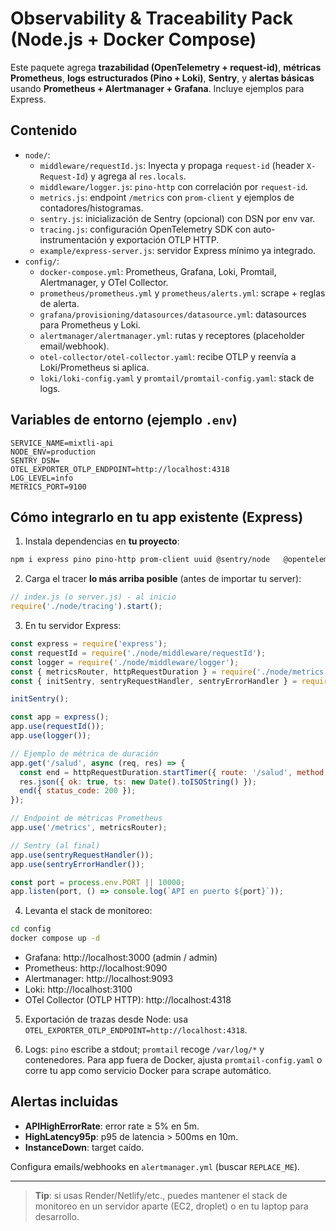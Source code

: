 # Observability & Traceability Pack (Node.js + Docker Compose)

Este paquete agrega **trazabilidad (OpenTelemetry + request-id)**, **métricas Prometheus**, **logs estructurados (Pino + Loki)**, **Sentry**, y **alertas básicas** usando **Prometheus + Alertmanager + Grafana**. Incluye ejemplos para Express.

## Contenido
- `node/`:
  - `middleware/requestId.js`: Inyecta y propaga `request-id` (header `X-Request-Id`) y agrega al `res.locals`.
  - `middleware/logger.js`: `pino-http` con correlación por `request-id`.
  - `metrics.js`: endpoint `/metrics` con `prom-client` y ejemplos de contadores/histogramas.
  - `sentry.js`: inicialización de Sentry (opcional) con DSN por env var.
  - `tracing.js`: configuración OpenTelemetry SDK con auto-instrumentación y exportación OTLP HTTP.
  - `example/express-server.js`: servidor Express mínimo ya integrado.
- `config/`:
  - `docker-compose.yml`: Prometheus, Grafana, Loki, Promtail, Alertmanager, y OTel Collector.
  - `prometheus/prometheus.yml` y `prometheus/alerts.yml`: scrape + reglas de alerta.
  - `grafana/provisioning/datasources/datasource.yml`: datasources para Prometheus y Loki.
  - `alertmanager/alertmanager.yml`: rutas y receptores (placeholder email/webhook).
  - `otel-collector/otel-collector.yaml`: recibe OTLP y reenvía a Loki/Prometheus si aplica.
  - `loki/loki-config.yaml` y `promtail/promtail-config.yaml`: stack de logs.

## Variables de entorno (ejemplo `.env`)
```
SERVICE_NAME=mixtli-api
NODE_ENV=production
SENTRY_DSN=
OTEL_EXPORTER_OTLP_ENDPOINT=http://localhost:4318
LOG_LEVEL=info
METRICS_PORT=9100
```

## Cómo integrarlo en tu app existente (Express)
1) Instala dependencias en **tu proyecto**:
```bash
npm i express pino pino-http prom-client uuid @sentry/node   @opentelemetry/api @opentelemetry/sdk-node   @opentelemetry/auto-instrumentations-node   @opentelemetry/exporter-trace-otlp-http @opentelemetry/resources
```

2) Carga el tracer **lo más arriba posible** (antes de importar tu server):
```js
// index.js (o server.js) - al inicio
require('./node/tracing').start();
```

3) En tu servidor Express:
```js
const express = require('express');
const requestId = require('./node/middleware/requestId');
const logger = require('./node/middleware/logger');
const { metricsRouter, httpRequestDuration } = require('./node/metrics');
const { initSentry, sentryRequestHandler, sentryErrorHandler } = require('./node/sentry');

initSentry();

const app = express();
app.use(requestId());
app.use(logger());

// Ejemplo de métrica de duración
app.get('/salud', async (req, res) => {
  const end = httpRequestDuration.startTimer({ route: '/salud', method: 'GET' });
  res.json({ ok: true, ts: new Date().toISOString() });
  end({ status_code: 200 });
});

// Endpoint de métricas Prometheus
app.use('/metrics', metricsRouter);

// Sentry (al final)
app.use(sentryRequestHandler());
app.use(sentryErrorHandler());

const port = process.env.PORT || 10000;
app.listen(port, () => console.log(`API en puerto ${port}`));
```

4) Levanta el stack de monitoreo:
```bash
cd config
docker compose up -d
```

- Grafana: http://localhost:3000 (admin / admin)
- Prometheus: http://localhost:9090
- Alertmanager: http://localhost:9093
- Loki: http://localhost:3100
- OTel Collector (OTLP HTTP): http://localhost:4318

5) Exportación de trazas desde Node: usa `OTEL_EXPORTER_OTLP_ENDPOINT=http://localhost:4318`.

6) Logs: `pino` escribe a stdout; `promtail` recoge `/var/log/*` y contenedores. Para app fuera de Docker, ajusta `promtail-config.yaml` o corre tu app como servicio Docker para scrape automático.

## Alertas incluidas
- **APIHighErrorRate**: error rate ≥ 5% en 5m.
- **HighLatency95p**: p95 de latencia > 500ms en 10m.
- **InstanceDown**: target caído.

Configura emails/webhooks en `alertmanager.yml` (buscar `REPLACE_ME`).

---

> **Tip**: si usas Render/Netlify/etc., puedes mantener el stack de monitoreo en un servidor aparte (EC2, droplet) o en tu laptop para desarrollo.
